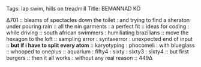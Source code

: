 Tags:  lap swim, hills on treadmill
Title: BEMANNAD KÖ
  
∆701 :: bleams of spectacles down the toilet : and trying to find a sheraton under pouring rain :: all the nin garments : a perfect fit :: ideas for coding : while driving :: south african swimmers : humiliating brazilians :: move the hexagon to the loft :: sampling error : syntaxerror : unexpected end of input :: **but if i have to split every atom** :: karyotyping : phocomeli : with blueglass :: whooped to oneplus :: aquarium : fifty4 : sixty : sixty3 : sixty4 :: but first burgers :: then it all works : without any real reason :: 449∆